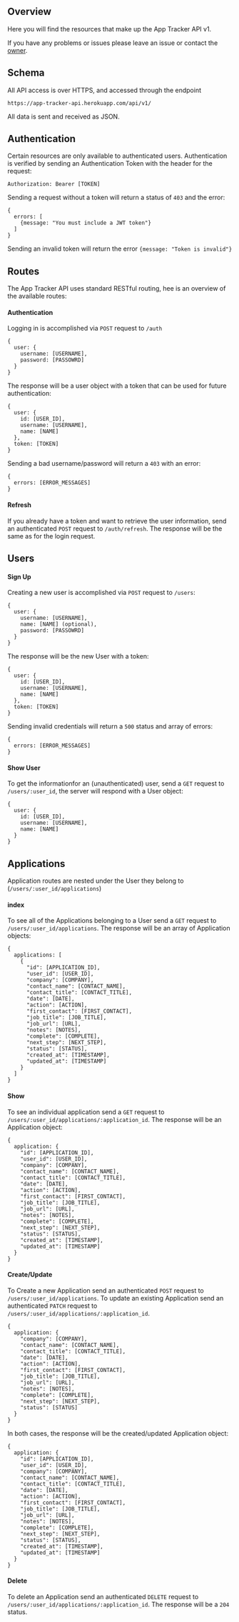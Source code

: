 ## Overview

Here you will find the resources that make up the App Tracker API v1.

If you have any problems or issues please leave an issue or contact the [owner](http://yechiel.me/contact).

## Schema

All API access is over HTTPS, and accessed through the endpoint
```
https://app-tracker-api.herokuapp.com/api/v1/
```
All data is sent and received as JSON.

## Authentication

Certain resources are only available to authenticated users. Authentication is verified by sending an Authentication Token with the header for the request:
```
Authorization: Bearer [TOKEN]
```
Sending a request without a token will return a status of `403` and the error:
```
{
  errors: [
    {message: "You must include a JWT token"}
  ]
}
```
Sending an invalid token will return the error `{message: "Token is invalid"}`


## Routes

The App Tracker API uses standard RESTful routing, hee is an overview of the available routes:

#### Authentication

Logging in is accomplished via `POST` request to `/auth`
```
{
  user: {
    username: [USERNAME],
    password: [PASSOWRD]
  }
}
```
The response will be a user object with a token that can be used for future authentication:
```
{
  user: {
    id: [USER_ID],
    username: [USERNAME],
    name: [NAME]
  },
  token: [TOKEN]
}
```
Sending a bad username/password will return a `403` with an error:
```
{
  errors: [ERROR_MESSAGES]
}
```
#### Refresh
If you already have a token and want to retrieve the user information, send an authenticated `POST` request to `/auth/refresh`. The response will be the same as for the login request.

## Users
#### Sign Up
Creating a new user is accomplished via `POST` request to `/users`:
```
{
  user: {
    username: [USERNAME],
    name: [NAME] (optional),
    password: [PASSOWRD]
  }
}
```
The response will be the new User with a token:
```
{
  user: {
    id: [USER_ID],
    username: [USERNAME],
    name: [NAME]
  },
  token: [TOKEN]
}
```
Sending invalid credentials will return a `500` status and array of errors:
```
{
  errors: [ERROR_MESSAGES]
}
```
#### Show User
To get the informationfor an (unauthenticated) user, send a `GET` request to `/users/:user_id`, the server will respond with a User object:
```
{
  user: {
    id: [USER_ID],
    username: [USERNAME],
    name: [NAME]
  }
}
```
## Applications
Application routes are nested under the User they belong to (`/users/:user_id/applications`)
#### index
To see all of the Applications belonging to a User send a `GET` request to `/users/:user_id/applications`. The response will be an array of Application objects:
```
{
  applications: [
    {
      "id": [APPLICATION_ID],
      "user_id": [USER_ID],
      "company": [COMPANY],
      "contact_name": [CONTACT_NAME],
      "contact_title": [CONTACT_TITLE],
      "date": [DATE],
      "action": [ACTION],
      "first_contact": [FIRST_CONTACT],
      "job_title": [JOB_TITLE],
      "job_url": [URL],
      "notes": [NOTES],
      "complete": [COMPLETE],
      "next_step": [NEXT_STEP],
      "status": [STATUS],
      "created_at": [TIMESTAMP],
      "updated_at": [TIMESTAMP]
    }
  ]
}
```
#### Show
To see an individual application send a `GET` request to `/users/:user_id/applications/:application_id`. The response will be an Application object:
```
{
  application: {
    "id": [APPLICATION_ID],
    "user_id": [USER_ID],
    "company": [COMPANY],
    "contact_name": [CONTACT_NAME],
    "contact_title": [CONTACT_TITLE],
    "date": [DATE],
    "action": [ACTION],
    "first_contact": [FIRST_CONTACT],
    "job_title": [JOB_TITLE],
    "job_url": [URL],
    "notes": [NOTES],
    "complete": [COMPLETE],
    "next_step": [NEXT_STEP],
    "status": [STATUS],
    "created_at": [TIMESTAMP],
    "updated_at": [TIMESTAMP]
  }
}
```
#### Create/Update
To Create a new Application send an authenticated `POST` request to `/users/:user_id/applications`.
To update an existing Application send an authenticated `PATCH` request to `/users/:user_id/applications/:application_id`.

```
{
  application: {
    "company": [COMPANY],
    "contact_name": [CONTACT_NAME],
    "contact_title": [CONTACT_TITLE],
    "date": [DATE],
    "action": [ACTION],
    "first_contact": [FIRST_CONTACT],
    "job_title": [JOB_TITLE],
    "job_url": [URL],
    "notes": [NOTES],
    "complete": [COMPLETE],
    "next_step": [NEXT_STEP],
    "status": [STATUS]
  }
}
```
In both cases, the response will be the created/updated Application object:
```
{
  application: {
    "id": [APPLICATION_ID],
    "user_id": [USER_ID],
    "company": [COMPANY],
    "contact_name": [CONTACT_NAME],
    "contact_title": [CONTACT_TITLE],
    "date": [DATE],
    "action": [ACTION],
    "first_contact": [FIRST_CONTACT],
    "job_title": [JOB_TITLE],
    "job_url": [URL],
    "notes": [NOTES],
    "complete": [COMPLETE],
    "next_step": [NEXT_STEP],
    "status": [STATUS],
    "created_at": [TIMESTAMP],
    "updated_at": [TIMESTAMP]
  }
}
```
#### Delete
To delete an Application send an authenticated `DELETE` request to `/users/:user_id/applications/:application_id`. The response will be a `204` status.
